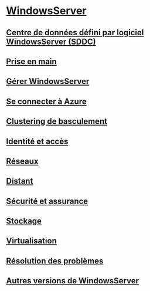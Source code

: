 # [WindowsServer](windows-server.md)
## [Centre de données défini par logiciel WindowsServer (SDDC)](sddc.md)
## [Prise en main](get-started/Server-Basics.md)
## [Gérer WindowsServer](administration/manage-windows-server.md)
## [Se connecter à Azure](azure-hybrid-services/index.md)
## [Clustering de basculement](failover-clustering/failover-clustering-overview.md)
## [Identité et accès](identity/Identity-and-Access.md)
## [Réseaux](networking/Networking.md)
## [Distant](remote/index.md)
## [Sécurité et assurance](security/security-and-assurance.md)
## [Stockage](storage/storage.md)
## [Virtualisation](virtualization/virtualization.md)
## [Résolution des problèmes](troubleshoot/windows-server-support-solutions.md)
## [Autres versions de WindowsServer](windows-server-versions.md)